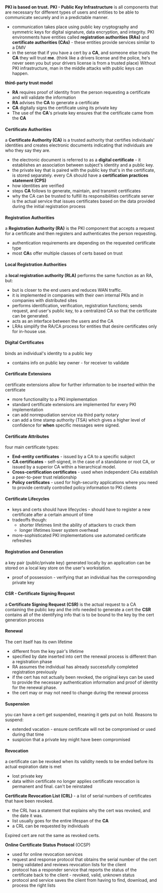 **PKI is based on trust.**
**PKI - Public Key Infrastructure** is all components that are necessary for different types of users and entities to be able to communicate securely and in a predictable manner.
- communication takes place using public key cryptography and symmetric keys for digital signature, data encryption, and integrity.
PKI environments have entities called **registration authorities (RAs)** and **certificate authorities (CAs)** - these entities provide services similar to a DMV
- in the sense that if you have a cert by a **CA**, and someone else trusts the **CA** they will trust **me**. (think like a drivers license and the police, he's never seen you but your drivers license is from a trusted place)
Without PKI infrastructure, man in the middle attacks with public keys can happen.

**third-party trust model**
- **RA** requires proof of identity from the person requesting a certificate and will validate the information
- **RA** advises the **CA** to generate a certificate
- **CA** digitally signs the certificate using its private key
- The use of the **CA**'s private key ensures that the certificate came from the **CA**

#### Certificate Authorities
a **Certificate Authority (CA)** is a trusted authority that certifies individuals' identities and creates electronic documents indicating that individuals are who they say they are.
- the electronic document is referred to as a **digital certificate** - it establishes an association between subject's identity and a public key.
- the private key that is paired with the public key that's in the certificate, is stored separately.
every CA should have a **certification practices statement (CPS)**
- how identities are verified
- steps **CA** follows to generate, maintain, and transmit certificates
- why the CA can be trusted to fulfill its responsibilities
certificate server is the actual service that issues certificates based on the data provided during the initial registration process

#### Registration Authorities
a **Registration Authority (RA)** is the PKI component that accepts a request for a certificate and then registers and authenticates the person requesting.
- authentication requirements are depending on the requested certificate type
- most **CA**s offer multiple classes of certs based on trust
#### Local Registration Authorities
a **local registration authority (RLA)** performs the same function as an RA, but: 
- but is closer to the end users and reduces WAN traffic.
- it is implemented in companies with their own internal PKIs and in companies with distributed sites
- performs identification, verification, registration functions; sends request, and user's public key, to a centralized CA so that the certificate can be generated.
- acts as an interface between the users and the CA
- LRAs simplify the RA/CA process for entities that desire certificates only for in-house use.
#### Digital Certificates
binds an individual's identity to a public key
- contains info on public key owner - for receiver to validate
#### Certificate Extensions
certificate extensions allow for further information to be inserted within the certificate
- more functionality to a PKI implementation
- standard certificate extensions are implemented for every PKI implementation
- can add nonrepudiation service via third party notary
- can add a time stamp authority (TSA) which gives a higher level of confidence for **when** specific messages were signed.
#### Certificate Attributes
four main certificate types:
- **End-entity certificates** - issued by a CA to a specific subject
- **CA certificates** - self-signed, in the case of a standalone or root CA, or issued by a superior CA within a hierarchical model.
- **Cross-certification certificates** - used when independent CAs establish a peer-to-peer trust relationship
- **Policy certificates** - used for high-security applications where you need to provide centrally controlled policy information to PKI clients
#### Certificate Lifecycles
- keys and certs should have lifecycles - should have to register a new certificate after a certain amount of time
- tradeoffs though:
	- shorter lifetimes limit the ability of attackers to crack them
	- longer lifetimes lower system overhead
- more-sophisticated PKI implementations use automated certificate refreshes
#### Registration and Generation
a key pair (public/private key) generated locally by an application can be stored on a local key store on the user's workstation.
- proof of possession - verifying that an individual has the corresponding private key
#### CSR - Certificate Signing Request
a **Certificate Signing Request (CSR)** is the actual request to a CA containing the public key and the info needed to generate a cert
the **CSR** contains all of the identifying info that is to be bound to the key by the cert generation process
#### Renewal
The cert itself has its own lifetime
- different from the key pair's lifetime
- specified by date inserted into cert
the renewal process is different than a registration phase
- RA assumes the individual has already successfully completed registration previously
- if the cert has not actually been revoked, the original keys can be used to provide the necessary authentication information and proof of identity for the renewal phase.
- the cert may or may not need to change during the renewal process
#### Suspension
you can have a cert get suspended, meaning it gets put on hold.
Reasons to suspend:
- extended vacation - ensure certificate will not be compromised or used during that time
- suspicion that a private key might have been compromised
#### Revocation
a certificate can be revoked when its validity needs to be ended before its actual expiration date is met
- lost private key
- data within certificate no longer applies
certificate revocation is permanent and final. can't be reinstated

**Certificate Revocation List (CRL)** - a list of serial numbers of certificates that have been revoked.
- the CRL has a statement that explains why the cert was revoked, and the date it was.
- list usually goes for the entire lifespan of the **CA**
- a CRL can be requested by individuals

Expired cert are not the same as revoked certs.

**Online Certificate Status Protocol** (OCSP)
- used for online revocation services
- request and response protocol that obtains the serial number of the cert being validated and reviews revocation lists for the client
- protocol has a responder service that reports the status of the certificate back to the client - revoked, valid, unknown status
- protocol and service saves the client from having to find, download, and process the right lists
